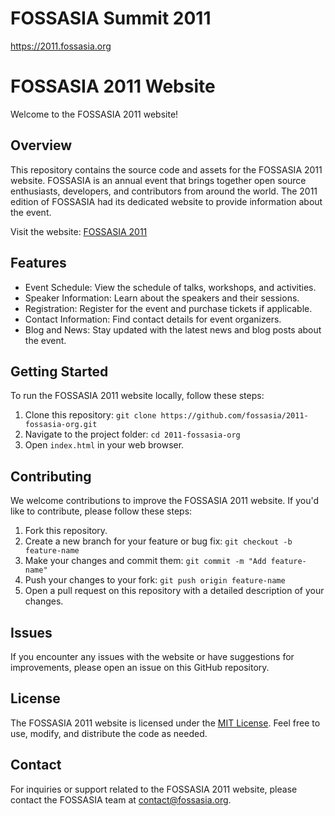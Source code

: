 FOSSASIA Summit 2011
==========

https://2011.fossasia.org

# FOSSASIA 2011 Website

Welcome to the FOSSASIA 2011 website!

## Overview

This repository contains the source code and assets for the FOSSASIA 2011 website. FOSSASIA is an annual event that brings together open source enthusiasts, developers, and contributors from around the world. The 2011 edition of FOSSASIA had its dedicated website to provide information about the event.

Visit the website: [FOSSASIA 2011](https://2011.fossasia.org)

## Features

- Event Schedule: View the schedule of talks, workshops, and activities.
- Speaker Information: Learn about the speakers and their sessions.
- Registration: Register for the event and purchase tickets if applicable.
- Contact Information: Find contact details for event organizers.
- Blog and News: Stay updated with the latest news and blog posts about the event.

## Getting Started

To run the FOSSASIA 2011 website locally, follow these steps:

1. Clone this repository: `git clone https://github.com/fossasia/2011-fossasia-org.git`
2. Navigate to the project folder: `cd 2011-fossasia-org`
3. Open `index.html` in your web browser.

## Contributing

We welcome contributions to improve the FOSSASIA 2011 website. If you'd like to contribute, please follow these steps:

1. Fork this repository.
2. Create a new branch for your feature or bug fix: `git checkout -b feature-name`
3. Make your changes and commit them: `git commit -m "Add feature-name"`
4. Push your changes to your fork: `git push origin feature-name`
5. Open a pull request on this repository with a detailed description of your changes.

## Issues

If you encounter any issues with the website or have suggestions for improvements, please open an issue on this GitHub repository.

## License

The FOSSASIA 2011 website is licensed under the [MIT License](LICENSE). Feel free to use, modify, and distribute the code as needed.

## Contact

For inquiries or support related to the FOSSASIA 2011 website, please contact the FOSSASIA team at [contact@fossasia.org](mailto:contact@fossasia.org).

